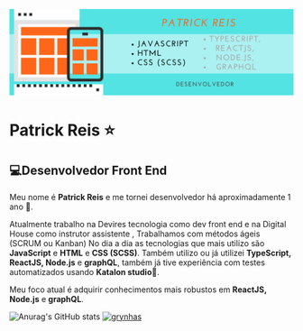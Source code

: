 ![alt text](https://github.com/grynhas/Patrick-Reis/blob/main/img/Patrick.reis.png)
# Patrick Reis ⭐

## 💻Desenvolvedor Front End

Meu nome é **Patrick Reis** e me tornei desenvolvedor há aproximadamente 1 ano 📆.

Atualmente trabalho na Devires tecnologia como dev front end e na Digital House como instrutor assistente , Trabalhamos com métodos ágeis (SCRUM ou Kanban) No dia a dia as tecnologias que mais utilizo são **JavaScript** e **HTML** e **CSS (SCSS)**. Também utilizo ou já utilizei  **TypeScript, ReactJS, Node.js** e **graphQL**, também já tive experiência com testes automatizados usando **Katalon studio**📲. 

Meu foco atual é adquirir conhecimentos mais robustos em **ReactJS, Node.js** e **graphQL**.

![Anurag's GitHub stats](https://github-readme-stats.vercel.app/api?username=grynhas&theme=dark&show_icons=true)
[![grynhas](https://github-readme-stats.vercel.app/api/top-langs/?username=grynhas&hide=html&layout=compact&theme=dark)](https://github.com/grynhas/)